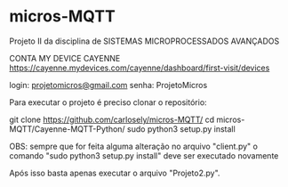 # micros-MQTT
Projeto II da disciplina de SISTEMAS MICROPROCESSADOS AVANÇADOS


CONTA MY DEVICE CAYENNE
https://cayenne.mydevices.com/cayenne/dashboard/first-visit/devices

login: projetomicros@gmail.com
senha: ProjetoMicros

Para executar o projeto é preciso clonar o repositório:

git clone https://github.com/carlosely/micros-MQTT/
cd micros-MQTT/Cayenne-MQTT-Python/
sudo python3 setup.py install

OBS: sempre que for feita alguma alteração no arquivo "client.py" o comando "sudo python3 setup.py install" deve ser executado novamente

Após isso basta apenas executar o arquivo "Projeto2.py".
